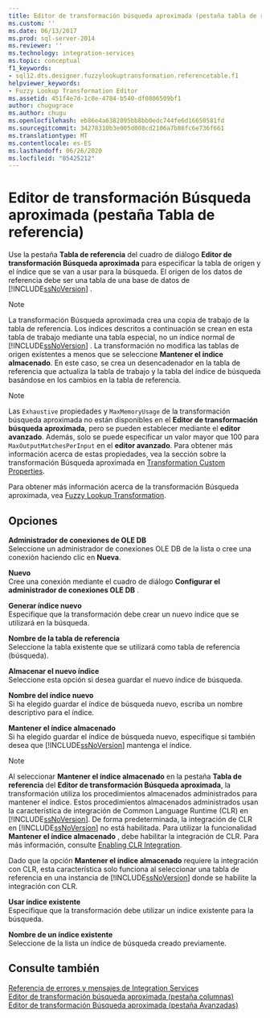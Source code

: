 ```yaml
---
title: Editor de transformación búsqueda aproximada (pestaña tabla de referencia) | Microsoft Docs
ms.custom: ''
ms.date: 06/13/2017
ms.prod: sql-server-2014
ms.reviewer: ''
ms.technology: integration-services
ms.topic: conceptual
f1_keywords:
- sql12.dts.designer.fuzzylookuptransformation.referencetable.f1
helpviewer_keywords:
- Fuzzy Lookup Transformation Editor
ms.assetid: 451f4e7d-1c8e-4784-b540-df0806509bf1
author: chugugrace
ms.author: chugu
ms.openlocfilehash: eb86e4a6382095bb8bb0edc744fe6d16650581fd
ms.sourcegitcommit: 34278310b3e005d008cd2106a7b86fc6e736f661
ms.translationtype: MT
ms.contentlocale: es-ES
ms.lasthandoff: 06/26/2020
ms.locfileid: "85425212"
---
```

# <a name="fuzzy-lookup-transformation-editor-reference-table-tab"></a>Editor de transformación Búsqueda aproximada (pestaña Tabla de referencia)
  Use la pestaña **Tabla de referencia** del cuadro de diálogo **Editor de transformación Búsqueda aproximada** para especificar la tabla de origen y el índice que se van a usar para la búsqueda. El origen de los datos de referencia debe ser una tabla de una base de datos de [!INCLUDE[ssNoVersion](../includes/ssnoversion-md.md)] .  
  
> [!NOTE]  
>  La transformación Búsqueda aproximada crea una copia de trabajo de la tabla de referencia. Los índices descritos a continuación se crean en esta tabla de trabajo mediante una tabla especial, no un índice normal de [!INCLUDE[ssNoVersion](../includes/ssnoversion-md.md)] . La transformación no modifica las tablas de origen existentes a menos que se seleccione **Mantener el índice almacenado**. En este caso, se crea un desencadenador en la tabla de referencia que actualiza la tabla de trabajo y la tabla del índice de búsqueda basándose en los cambios en la tabla de referencia.  
  
> [!NOTE]  
>  Las `Exhaustive` propiedades y `MaxMemoryUsage` de la transformación búsqueda aproximada no están disponibles en el **Editor de transformación búsqueda aproximada**, pero se pueden establecer mediante el **editor avanzado**. Además, solo se puede especificar un valor mayor que 100 para `MaxOutputMatchesPerInput` en el **editor avanzado**. Para obtener más información acerca de estas propiedades, vea la sección sobre la transformación Búsqueda aproximada en [Transformation Custom Properties](data-flow/transformations/transformation-custom-properties.md).  
  
 Para obtener más información acerca de la transformación Búsqueda aproximada, vea [Fuzzy Lookup Transformation](data-flow/transformations/lookup-transformation.md).  
  
## <a name="options"></a>Opciones  
 **Administrador de conexiones de OLE DB**  
 Seleccione un administrador de conexiones OLE DB de la lista o cree una conexión haciendo clic en **Nueva**.  
  
 **Nuevo**  
 Cree una conexión mediante el cuadro de diálogo **Configurar el administrador de conexiones OLE DB** .  
  
 **Generar índice nuevo**  
 Especifique que la transformación debe crear un nuevo índice que se utilizará en la búsqueda.  
  
 **Nombre de la tabla de referencia**  
 Seleccione la tabla existente que se utilizará como tabla de referencia (búsqueda).  
  
 **Almacenar el nuevo índice**  
 Seleccione esta opción si desea guardar el nuevo índice de búsqueda.  
  
 **Nombre del índice nuevo**  
 Si ha elegido guardar el índice de búsqueda nuevo, escriba un nombre descriptivo para el índice.  
  
 **Mantener el índice almacenado**  
 Si ha elegido guardar el índice de búsqueda nuevo, especifique si también desea que [!INCLUDE[ssNoVersion](../includes/ssnoversion-md.md)] mantenga el índice.  
  
> [!NOTE]  
>  Al seleccionar **Mantener el índice almacenado** en la pestaña **Tabla de referencia** del **Editor de transformación Búsqueda aproximada**, la transformación utiliza los procedimientos almacenados administrados para mantener el índice. Estos procedimientos almacenados administrados usan la característica de integración de Common Language Runtime (CLR) en [!INCLUDE[ssNoVersion](../includes/ssnoversion-md.md)]. De forma predeterminada, la integración de CLR en [!INCLUDE[ssNoVersion](../includes/ssnoversion-md.md)] no está habilitada. Para utilizar la funcionalidad **Mantener el índice almacenado** , debe habilitar la integración de CLR. Para más información, consulte [Enabling CLR Integration](../relational-databases/clr-integration/clr-integration-enabling.md).  
>   
>  Dado que la opción **Mantener el índice almacenado** requiere la integración con CLR, esta característica solo funciona al seleccionar una tabla de referencia en una instancia de [!INCLUDE[ssNoVersion](../includes/ssnoversion-md.md)] donde se habilite la integración con CLR.  
  
 **Usar índice existente**  
 Especifique que la transformación debe utilizar un índice existente para la búsqueda.  
  
 **Nombre de un índice existente**  
 Seleccione de la lista un índice de búsqueda creado previamente.  
  
## <a name="see-also"></a>Consulte también  
 [Referencia de errores y mensajes de Integration Services](../../2014/integration-services/integration-services-error-and-message-reference.md)   
 [Editor de transformación búsqueda aproximada &#40;pestaña columnas&#41;](../../2014/integration-services/fuzzy-lookup-transformation-editor-columns-tab.md)   
 [Editor de transformación Búsqueda aproximada &#40;pestaña Avanzadas&#41;](../../2014/integration-services/fuzzy-lookup-transformation-editor-advanced-tab.md)  
  
  
